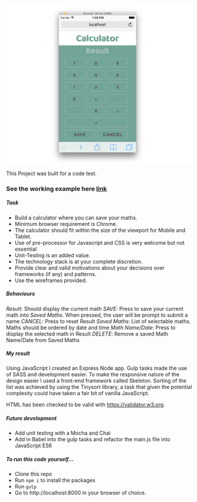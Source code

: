 ![calculator](./calc.png)

This Project was built for a code test.

### See the working example here [link](http:) 

##### Task
- Build a calculator where you can save your maths.
- Minimum browser requirement is Chrome.
- The calculator should fit within the size of the viewport for Mobile and Tablet.
- Use of pre-processor for Javascript and CSS is very welcome but not essential
- Unit-Testing is an added value.
- The technology stack is at your complete discretion.
- Provide clear and valid motivations about your decisions over frameworks (if any) and patterns.
- Use the wireframes provided.

##### Behaviours
*Result*: Should display the current math
*SAVE*: Press to save your current math into *Saved Maths*. When pressed, the user will be
prompt to submit a name
*CANCEL*: Press to reset Result
*Saved Maths*: List of selectable maths. Maths should be ordered by date and time
*Math Name/Date*: Press to display the selected math in Result
*DELETE*: Remove a saved Math Name/Date from Saved Maths

##### My result
Using JavaScript I created an Express Node app. Gulp tasks made the use of SASS and development easier. To make the responsive nature of the design easier I used a front-end framework called Skeleton. Sorting of the list was achieved by using the Tinysort library, a task that given the potential complexity could have taken a fair bit of vanilla JavaScript.

HTML has been checked to be valid with https://validator.w3.org.

##### Future development

- Add unit testing with a Mocha and Chai
- Add in Babel into the gulp tasks and refactor the main.js file into JavaScript ES6

##### To run this code yourself...
- Clone this repo
- Run `npm i` to install the packages
- Run `gulp`
- Go to http://localhost:8000 in your browser of choice.